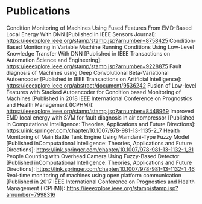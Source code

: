 # Publications 
Condition Monitoring of Machines Using Fused Features From EMD-Based Local Energy With DNN [Published in IEEE Sensors Journal]: https://ieeexplore.ieee.org/stamp/stamp.jsp?arnumber=8758425
Condition-Based Monitoring in Variable Machine Running Conditions Using Low-Level Knowledge Transfer With DNN [Published in IEEE Transactions on Automation Science and Engineering]: https://ieeexplore.ieee.org/stamp/stamp.jsp?arnumber=9228875
Fault diagnosis of Machines using Deep Convolutional Beta-Variational Autoencoder [Published in IEEE Transactions on Artificial Intelligence]: https://ieeexplore.ieee.org/abstract/document/9536242
Fusion of Low-level Features with Stacked Autoencoder for Condition based Monitoring of Machines [Published in  2018 IEEE International Conference on Prognostics and Health Management (ICPHM)]: https://ieeexplore.ieee.org/stamp/stamp.jsp?arnumber=8448969
Improved EMD local energy with SVM for fault diagnosis in air compressor [Published in Computational Intelligence: Theories, Applications and Future Directions]: https://link.springer.com/chapter/10.1007/978-981-13-1135-2_7
Health Monitoring of Main Battle Tank Engine Using Mamdani-Type Fuzzy Model [Published inComputational Intelligence: Theories, Applications and Future Directions]: https://link.springer.com/chapter/10.1007/978-981-13-1132-1_31
People Counting with Overhead Camera Using Fuzzy-Based Detector [Published inComputational Intelligence: Theories, Applications and Future Directions]: https://link.springer.com/chapter/10.1007/978-981-13-1132-1_46
Real-time monitoring of machines using open platform communication [Published in  2017 IEEE International Conference on Prognostics and Health Management (ICPHM)]: https://ieeexplore.ieee.org/stamp/stamp.jsp?arnumber=7998316
